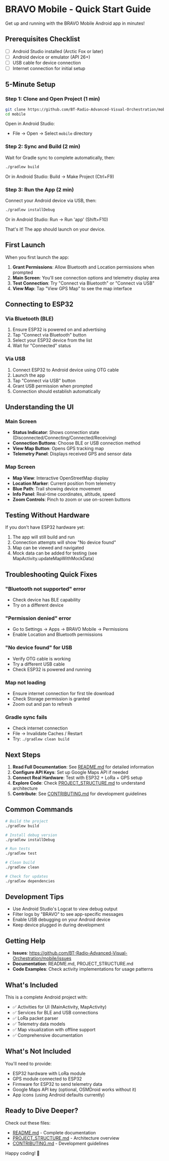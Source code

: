 # BRAVO Mobile - Quick Start Guide

Get up and running with the BRAVO Mobile Android app in minutes!

## Prerequisites Checklist

- [ ] Android Studio installed (Arctic Fox or later)
- [ ] Android device or emulator (API 26+)
- [ ] USB cable for device connection
- [ ] Internet connection for initial setup

## 5-Minute Setup

### Step 1: Clone and Open Project (1 min)

```bash
git clone https://github.com/BT-Radio-Advanced-Visual-Orchestration/mobile.git
cd mobile
```

Open in Android Studio:
- File → Open → Select `mobile` directory

### Step 2: Sync and Build (2 min)

Wait for Gradle sync to complete automatically, then:

```bash
./gradlew build
```

Or in Android Studio: Build → Make Project (Ctrl+F9)

### Step 3: Run the App (2 min)

Connect your Android device via USB, then:

```bash
./gradlew installDebug
```

Or in Android Studio: Run → Run 'app' (Shift+F10)

That's it! The app should launch on your device.

## First Launch

When you first launch the app:

1. **Grant Permissions**: Allow Bluetooth and Location permissions when prompted
2. **Main Screen**: You'll see connection options and telemetry display area
3. **Test Connection**: Try "Connect via Bluetooth" or "Connect via USB"
4. **View Map**: Tap "View GPS Map" to see the map interface

## Connecting to ESP32

### Via Bluetooth (BLE)

1. Ensure ESP32 is powered on and advertising
2. Tap "Connect via Bluetooth" button
3. Select your ESP32 device from the list
4. Wait for "Connected" status

### Via USB

1. Connect ESP32 to Android device using OTG cable
2. Launch the app
3. Tap "Connect via USB" button
4. Grant USB permission when prompted
5. Connection should establish automatically

## Understanding the UI

### Main Screen

- **Status Indicator**: Shows connection state (Disconnected/Connecting/Connected/Receiving)
- **Connection Buttons**: Choose BLE or USB connection method
- **View Map Button**: Opens GPS tracking map
- **Telemetry Panel**: Displays received GPS and sensor data

### Map Screen

- **Map View**: Interactive OpenStreetMap display
- **Location Marker**: Current position from telemetry
- **Blue Path**: Trail showing device movement
- **Info Panel**: Real-time coordinates, altitude, speed
- **Zoom Controls**: Pinch to zoom or use on-screen buttons

## Testing Without Hardware

If you don't have ESP32 hardware yet:

1. The app will still build and run
2. Connection attempts will show "No device found"
3. Map can be viewed and navigated
4. Mock data can be added for testing (see MapActivity.updateMapWithMockData)

## Troubleshooting Quick Fixes

### "Bluetooth not supported" error
- Check device has BLE capability
- Try on a different device

### "Permission denied" error
- Go to Settings → Apps → BRAVO Mobile → Permissions
- Enable Location and Bluetooth permissions

### "No device found" for USB
- Verify OTG cable is working
- Try a different USB cable
- Check ESP32 is powered and running

### Map not loading
- Ensure internet connection for first tile download
- Check Storage permission is granted
- Zoom out and pan to refresh

### Gradle sync fails
- Check internet connection
- File → Invalidate Caches / Restart
- Try: `./gradlew clean build`

## Next Steps

1. **Read Full Documentation**: See [README.md](README.md) for detailed information
2. **Configure API Keys**: Set up Google Maps API if needed
3. **Connect Real Hardware**: Test with ESP32 + LoRa + GPS setup
4. **Explore Code**: Check [PROJECT_STRUCTURE.md](PROJECT_STRUCTURE.md) to understand architecture
5. **Contribute**: See [CONTRIBUTING.md](CONTRIBUTING.md) for development guidelines

## Common Commands

```bash
# Build the project
./gradlew build

# Install debug version
./gradlew installDebug

# Run tests
./gradlew test

# Clean build
./gradlew clean

# Check for updates
./gradlew dependencies
```

## Development Tips

- Use Android Studio's Logcat to view debug output
- Filter logs by "BRAVO" to see app-specific messages
- Enable USB debugging on your Android device
- Keep device plugged in during development

## Getting Help

- **Issues**: https://github.com/BT-Radio-Advanced-Visual-Orchestration/mobile/issues
- **Documentation**: README.md, PROJECT_STRUCTURE.md
- **Code Examples**: Check activity implementations for usage patterns

## What's Included

This is a complete Android project with:
- ✅ Activities for UI (MainActivity, MapActivity)
- ✅ Services for BLE and USB connections
- ✅ LoRa packet parser
- ✅ Telemetry data models
- ✅ Map visualization with offline support
- ✅ Comprehensive documentation

## What's Not Included

You'll need to provide:
- ESP32 hardware with LoRa module
- GPS module connected to ESP32
- Firmware for ESP32 to send telemetry data
- Google Maps API key (optional, OSMDroid works without it)
- App icons (using Android defaults currently)

## Ready to Dive Deeper?

Check out these files:
- [README.md](README.md) - Complete documentation
- [PROJECT_STRUCTURE.md](PROJECT_STRUCTURE.md) - Architecture overview
- [CONTRIBUTING.md](CONTRIBUTING.md) - Development guidelines

Happy coding! 🚀
